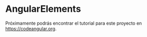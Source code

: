 # AngularElements

Próximamente podrás encontrar el tutorial para este proyecto en https://codeangular.org.
